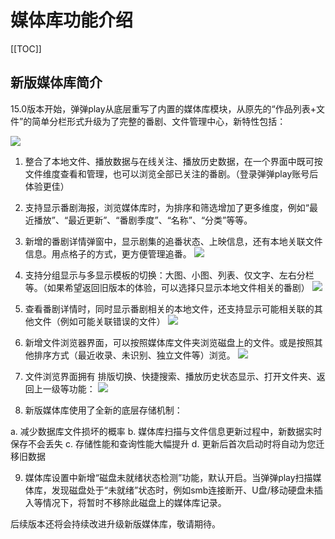 # 媒体库功能介绍

[[TOC]]

## 新版媒体库简介

15.0版本开始，弹弹play从底层重写了内置的媒体库模块，从原先的“作品列表+文件”的简单分栏形式升级为了完整的番剧、文件管理中心，新特性包括：

![](https://txc.gtimg.com/data/104929/2024/0604/60e2f796842098d4bf0e2e37430c7d09.webp)

1. 整合了本地文件、播放数据与在线关注、播放历史数据，在一个界面中既可按文件维度查看和管理，也可以浏览全部已关注的番剧。（登录弹弹play账号后体验更佳）

2. 支持显示番剧海报，浏览媒体库时，为排序和筛选增加了更多维度，例如“最近播放”、“最近更新”、“番剧季度”、“名称”、“分类”等等。

3. 新增的番剧详情弹窗中，显示剧集的追番状态、上映信息，还有本地关联文件信息。用点格子的方式，更方便管理追番。
![](https://txc.gtimg.com/data/104929/2024/0604/0911a796085c0156e52d73bc87ed985a.webp)

4. 支持分组显示与多显示模板的切换：大图、小图、列表、仅文字、左右分栏等。（如果希望返回旧版本的体验，可以选择只显示本地文件相关的番剧）
![](https://txc.gtimg.com/data/104929/2024/0604/4714ef480cc03f23457ac8ff698e7d3a.webp)

5. 查看番剧详情时，同时显示番剧相关的本地文件，还支持显示可能相关联的其他文件（例如可能关联错误的文件）
![](https://txc.gtimg.com/data/104929/2024/0604/1a72836848d2750eac84d7bfe8b2287f.webp)

6. 新增文件浏览器界面，可以按照媒体库文件夹浏览磁盘上的文件。或是按照其他排序方式（最近收录、未识别、独立文件等）浏览。
![](https://txc.gtimg.com/data/104929/2024/0604/e1cdc46047f764e34f34076ebb5598a0.webp)

7. 文件浏览界面拥有 排版切换、快捷搜索、播放历史状态显示、打开文件夹、返回上一级等功能：
![](https://txc.gtimg.com/data/104929/2024/0604/419fbb46b9b5ac5c7b83f70347cb4af9.webp)

8. 新版媒体库使用了全新的底层存储机制：

  a. 减少数据库文件损坏的概率
  b. 媒体库扫描与文件信息更新过程中，新数据实时保存不会丢失
  c. 存储性能和查询性能大幅提升
  d. 更新后首次启动时将自动为您迁移旧数据

9. 媒体库设置中新增“磁盘未就绪状态检测”功能，默认开启。当弹弹play扫描媒体库，发现磁盘处于“未就绪”状态时，例如smb连接断开、U盘/移动硬盘未插入等情况下，将暂时不移除此磁盘上的媒体库记录。


后续版本还将会持续改进升级新版媒体库，敬请期待。